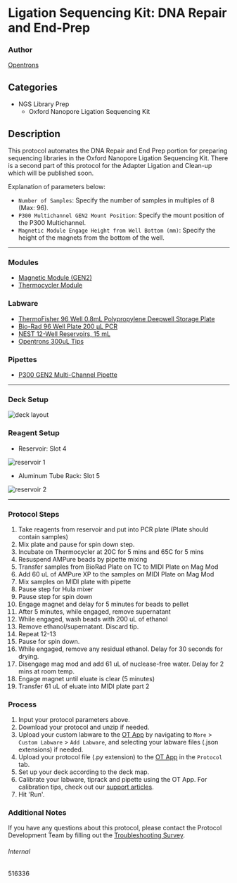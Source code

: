 # Ligation Sequencing Kit: DNA Repair and End-Prep

### Author
[Opentrons](https://opentrons.com/)

## Categories
* NGS Library Prep
	* Oxford Nanopore Ligation Sequencing Kit

## Description
This protocol automates the DNA Repair and End Prep portion for preparing sequencing libraries in the Oxford Nanopore Ligation Sequencing Kit. There is a second part of this protocol for the Adapter Ligation and Clean-up which will be published soon.

Explanation of parameters below:
* `Number of Samples`: Specify the number of samples in multiples of 8 (Max: 96).
* `P300 Multichannel GEN2 Mount Position`: Specify the mount position of the P300 Multichannel.
* `Magnetic Module Engage Height from Well Bottom (mm)`: Specify the height of the magnets from the bottom of the well.

---

### Modules
* [Magnetic Module (GEN2)](https://shop.opentrons.com/collections/hardware-modules/products/magdeck)
* [Thermocycler Module](https://shop.opentrons.com/collections/hardware-modules/products/thermocycler-module)

### Labware
* [ThermoFisher 96 Well 0.8mL Polypropylene Deepwell Storage Plate](https://www.thermofisher.com/order/catalog/product/AB0765#/AB0765)
* [Bio-Rad 96 Well Plate 200 µL PCR](https://labware.opentrons.com/biorad_96_wellplate_200ul_pcr/)
* [NEST 12-Well Reservoirs, 15 mL](https://shop.opentrons.com/collections/reservoirs/products/nest-12-well-reservoir-15-ml)
* [Opentrons 300uL Tips](https://shop.opentrons.com/collections/opentrons-tips/products/opentrons-300ul-tips)

### Pipettes
* [P300 GEN2 Multi-Channel Pipette](https://shop.opentrons.com/collections/ot-2-robot/products/8-channel-electronic-pipette)

---

### Deck Setup
![deck layout](https://opentrons-protocol-library-website.s3.amazonaws.com/custom-README-images/516336/516336_deck.png)

### Reagent Setup

* Reservoir: Slot 4

![reservoir 1](https://opentrons-protocol-library-website.s3.amazonaws.com/custom-README-images/516336/res1_516336.png)

* Aluminum Tube Rack: Slot 5

![reservoir 2](https://opentrons-protocol-library-website.s3.amazonaws.com/custom-README-images/516336/res2_516336.png)

---

### Protocol Steps
1. Take reagents from reservoir and put into PCR plate (Plate should contain samples)
2. Mix plate and pause for spin down step.
3. Incubate on Thermocycler at 20C for 5 mins and 65C for 5 mins
4. Resuspend AMPure beads by pipette mixing
5. Transfer samples from BioRad Plate on TC to MIDI Plate on Mag Mod
6. Add 60 uL of AMPure XP to the samples on MIDI Plate on Mag Mod
7. Mix samples on MIDI plate with pipette
8. Pause step for Hula mixer
9. Pause step for spin down
10. Engage magnet and delay for 5 minutes for beads to pellet
11. After 5 minutes, while engaged, remove supernatant
12. While engaged, wash beads with 200 uL of ethanol
13. Remove ethanol/supernatant. Discard tip.
14. Repeat 12-13
15. Pause for spin down.
16. While engaged, remove any residual ethanol. Delay for 30 seconds for drying.
17. Disengage mag mod and add 61 uL of nuclease-free water. Delay for 2 mins at room temp.
18. Engage magnet until eluate is clear (5 minutes)
19. Transfer 61 uL of eluate into MIDI plate part 2


### Process
1. Input your protocol parameters above.
2. Download your protocol and unzip if needed.
3. Upload your custom labware to the [OT App](https://opentrons.com/ot-app) by navigating to `More` > `Custom Labware` > `Add Labware`, and selecting your labware files (.json extensions) if needed.
4. Upload your protocol file (.py extension) to the [OT App](https://opentrons.com/ot-app) in the `Protocol` tab.
5. Set up your deck according to the deck map.
6. Calibrate your labware, tiprack and pipette using the OT App. For calibration tips, check out our [support articles](https://support.opentrons.com/en/collections/1559720-guide-for-getting-started-with-the-ot-2).
7. Hit 'Run'.

### Additional Notes
If you have any questions about this protocol, please contact the Protocol Development Team by filling out the [Troubleshooting Survey](https://protocol-troubleshooting.paperform.co/).

###### Internal
516336